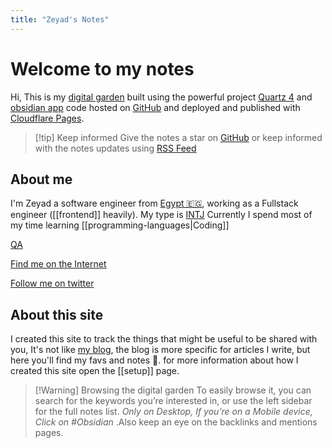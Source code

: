 ```yaml
---
title: "Zeyad's Notes"
---
```


# Welcome to my notes

Hi, This is my [digital garden](https://jzhao.xyz/posts/networked-thought/) built using the powerful project [Quartz 4](https://quartz.jzhao.xyz/) and [obsidian app](https://obsidian.md/) code hosted on [GitHub](https://github.com/zeyadetman/Notes) and deployed and published with [Cloudflare Pages](https://pages.cloudflare.com/).

>[!tip] Keep informed 
> Give the notes a star on [GitHub](https://github.com/zeyadetman/Notes) or keep informed with the notes updates using [RSS Feed](https://notes.zeyadetman.com/index.xml)

## About me
I'm Zeyad a software engineer from [Egypt 🇪🇬](https://en.wikipedia.org/wiki/Kafr_El_Dawwar), working as a Fullstack engineer ([[frontend]] heavily). My type is [INTJ](https://www.crystalknows.com/personality-type/intj) Currently I spend most of my time learning [[programming-languages|Coding]]

[QA](QA.md)

[Find me on the Internet](https://www.zeyadetman.com/about)

[Follow me on twitter](https://twitter.com/zeyadetman)

## About this site
I created this site to track the things that might be useful to be shared with you, It's not like [my blog](https://zeyadetman.com), the blog is more specific for articles I write, but here you'll find my favs and notes 📝. for more information about how I created this site open the [[setup]] page.


> [!Warning] Browsing the digital garden
> To easily browse it, you can search for the keywords you’re interested in, or use the left sidebar for the full notes list. *Only on Desktop, If you’re on a Mobile device, Click on #Obsidian*  .Also keep an eye on the backlinks and mentions pages.

